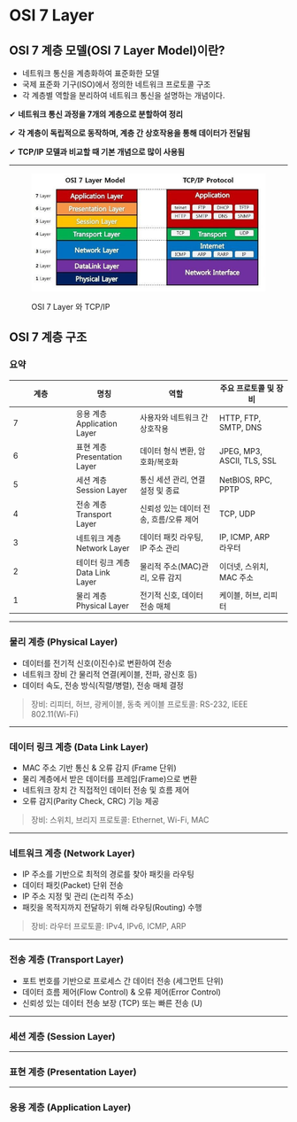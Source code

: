 # OSI 7 Layer

## OSI 7 계층 모델(OSI 7 Layer Model)이란?

* 네트워크 통신을 계층화하여 표준화한 모델
* 국제 표준화 기구(ISO)에서 정의한 네트워크 프로토콜 구조
* 각 계층별 역할을 분리하여 네트워크 통신을 설명하는 개념이다.

✔ **네트워크 통신 과정을 7개의 계층으로 분할하여 정리**

✔ **각 계층이 독립적으로 동작하며, 계층 간 상호작용을 통해 데이터가 전달됨**

✔ **TCP/IP 모델과 비교할 때 기본 개념으로 많이 사용됨**

***

<figure><img src="../../.gitbook/assets/Pasted image 20240819202412.png" alt=""><figcaption><p>OSI 7 Layer 와 TCP/IP</p></figcaption></figure>

## OSI 7 계층 구조

### 요약

<table><thead><tr><th width="100">계층</th><th>명칭</th><th>역할</th><th>주요 프로토콜 및 장비</th></tr></thead><tbody><tr><td>7</td><td>응용 계층<br>Application Layer</td><td>사용자와 네트워크 간 상호작용</td><td>HTTP, FTP, SMTP, DNS</td></tr><tr><td>6</td><td>표현 계층<br>Presentation Layer</td><td>데이터 형식 변환, 암호화/복호화</td><td>JPEG, MP3, ASCII, TLS, SSL</td></tr><tr><td>5</td><td>세션 계층<br>Session Layer</td><td>통신 세션 관리, 연결 설정 및 종료</td><td>NetBIOS, RPC, PPTP</td></tr><tr><td>4</td><td>전송 계층<br>Transport Layer</td><td>신뢰성 있는 데이터 전송, 흐름/오류 제어</td><td>TCP, UDP</td></tr><tr><td>3</td><td>네트워크 계층<br>Network Layer</td><td>데이터 패킷 라우팅, IP 주소 관리</td><td>IP, ICMP, ARP<br>라우터</td></tr><tr><td>2</td><td>테이터 링크 계층<br>Data Link Layer</td><td>물리적 주소(MAC)관리, 오류 감지</td><td>이더넷, 스위치, MAC 주소</td></tr><tr><td>1</td><td>물리 계층<br>Physical Layer</td><td>전기적 신호, 데이터 전송 매체</td><td>케이블, 허브, 리피터</td></tr></tbody></table>

---

### 물리 계층 (Physical Layer)

- 데이터를 전기적 신호(이진수)로 변환하여 전송
- 네트워크 장비 간 물리적 연결(케이블, 전파, 광신호 등)
- 데이터 속도, 전송 방식(직렬/병렬), 전송 매체 결정

> 장비: 리피터, 허브, 광케이블, 동축 케이블
> 프로토콜: RS-232, IEEE 802.11(Wi-Fi)

---

### 데이터 링크 계층 (Data Link Layer)

- MAC 주소 기반 통신 & 오류 감지 (Frame 단위)
- 물리 계층에서 받은 데이터를 프레임(Frame)으로 변환
- 네트워크 장치 간 직접적인 데이터 전송 및 흐름 제어
- 오류 감지(Parity Check, CRC) 기능 제공

> 장비: 스위치, 브리지
> 프로토콜: Ethernet, Wi-Fi, MAC

---

### 네트워크 계층 (Network Layer)

- IP 주소를 기반으로 최적의 경로를 찾아 패킷을 라우팅
- 데이터 패킷(Packet) 단위 전송
- IP 주소 지정 및 관리 (논리적 주소)
- 패킷을 목적지까지 전달하기 위해 라우팅(Routing) 수행

> 장비: 라우터
> 프로토콜: IPv4, IPv6, ICMP, ARP

---

### 전송 계층 (Transport Layer)

- 포트 번호를 기반으로 프로세스 간 데이터 전송 (세그먼트 단위)
- 데이터 흐름 제어(Flow Control) & 오류 제어(Error Control)
- 신뢰성 있는 데이터 전송 보장 (TCP) 또는 빠른 전송 (U)

---

### 세션 계층 (Session Layer)

---

### 표현 계층 (Presentation Layer)

---

### 응용 계층 (Application Layer)

